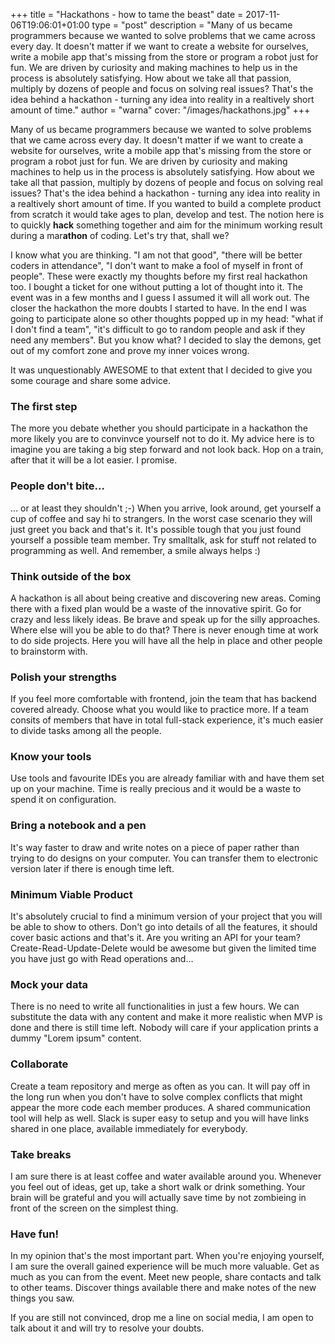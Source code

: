 +++
title = "Hackathons - how to tame the beast"
date = 2017-11-06T19:06:01+01:00
type = "post"
description = "Many of us became programmers because we wanted to solve problems that we came across every day. It doesn't matter if we want to create a website for ourselves, write a mobile app that's missing from the store or program a robot just for fun. We are driven by curiosity and making machines to help us in the process is absolutely satisfying. How about we take all that passion, multiply by dozens of people and focus on solving real issues? That's the idea behind a hackathon - turning any idea into reality in a realtively short amount of time."
author = "warna"
cover: "/images/hackathons.jpg"
+++

Many of us became programmers because we wanted to solve problems that we came across every day. It doesn't matter if we want to create a website for ourselves, write a mobile app that's missing from the store or program a robot just for fun. We are driven by curiosity and making machines to help us in the process is absolutely satisfying. How about we take all that passion, multiply by dozens of people and focus on solving real issues? That's the idea behind a hackathon - turning any idea into reality in a realtively short amount of time. If you wanted to build a complete product from scratch it would take ages to plan, develop and test. The notion here is to quickly **hack** something together and aim for the minimum working result during a mar**athon** of coding. Let's try that, shall we?

I know what you are thinking. "I am not that good", "there will be better coders in attendance", "I don't want to make a fool of myself in front of people". These were exactly my thoughts before my first real hackathon too. I bought a ticket for one without putting a lot of thought into it. The event was in a few months and I guess I assumed it will all work out. The closer the hackathon the more doubts I started to have. In the end I was going to participate alone so other thoughts popped up in my head: "what if I don't find a team", "it's difficult to go to random people and ask if they need any members". But you know what? I decided to slay the demons, get out of my comfort zone and prove my inner voices wrong.

It was unquestionably AWESOME to that extent that I decided to give you some courage and share some advice.

### The first step
The more you debate whether you should participate in a hackathon the more likely you are to convinvce yourself not to do it. My advice here is to imagine you are taking a big step forward and not look back. Hop on a train, after that it will be a lot easier. I promise.

### People don't bite...
... or at least they shouldn't ;-) When you arrive, look around, get yourself a cup of coffee and say hi to strangers. In the worst case scenario they will just greet you back and that's it. It's possible tough that you just found yourself a possible team member. Try smalltalk, ask for stuff not related to programming as well. And remember, a smile always helps :)

### Think outside of the box
A hackathon is all about being creative and discovering new areas. Coming there with a fixed plan would be a waste of the innovative spirit. Go for crazy and less likely ideas. Be brave and speak up for the silly approaches. Where else will you be able to do that? There is never enough time at work to do side projects. Here you will have all the help in place and other people to brainstorm with.

### Polish your strengths
If you feel more comfortable with frontend, join the team that has backend covered already. Choose what you would like to practice more. If a team consits of members that have in total full-stack experience, it's much easier to divide tasks among all the people.

### Know your tools
Use tools and favourite IDEs you are already familiar with and have them set up on your machine. Time is really precious and it would be a waste to spend it on configuration.

### Bring a notebook and a pen
It's way faster to draw and write notes on a piece of paper rather than trying to do designs on your computer. You can transfer them to electronic version later if there is enough time left.

### Minimum Viable Product
It's absolutely crucial to find a minimum version of your project that you will be able to show to others. Don't go into details of all the features, it should cover basic actions and that's it. Are you writing an API for your team? Create-Read-Update-Delete would be awesome but given the limited time you have just go with Read operations and...

### Mock your data
There is no need to write all functionalities in just a few hours. We can substitute the data with any content and make it more realistic when MVP is done and there is still time left. Nobody will care if your application prints a dummy "Lorem ipsum" content.

### Collaborate
Create a team repository and merge as often as you can. It will pay off in the long run when you don't have to solve complex conflicts that might appear the more code each member produces. A shared communication tool will help as well. Slack is super easy to setup and you will have links shared in one place, available immediately for everybody.

### Take breaks
I am sure there is at least coffee and water available around you. Whenever you feel out of ideas, get up, take a short walk or drink something. Your brain will be grateful and you will actually save time by not zombieing in front of the screen on the simplest thing.

### Have fun!
In my opinion that's the most important part. When you're enjoying yourself, I am sure the overall gained experience will be much more valuable. Get as much as you can from the event. Meet new people, share contacts and talk to other teams. Discover things available there and make notes of the new things you saw.

If you are still not convinced, drop me a line on social media, I am open to talk about it and will try to resolve your doubts.
